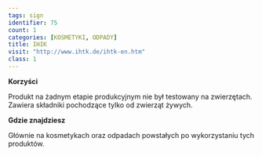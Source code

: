 ```yaml
---
tags: sign
identifier: 75
count: 1
categories: [KOSMETYKI, ODPADY]
title: IHIK
visit: "http://www.ihtk.de/ihtk-en.htm"
class: 1
---
```

**Korzyści**

Produkt na żadnym etapie produkcyjnym nie był testowany na zwierzętach. Zawiera składniki pochodzące tylko od zwierząt żywych.

**Gdzie znajdziesz**

Głównie na kosmetykach oraz odpadach powstałych po wykorzystaniu tych produktów.
